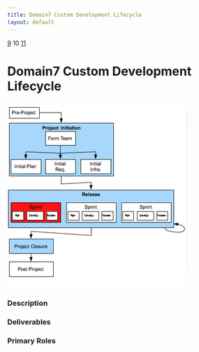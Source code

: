 ```yaml
---
title: Domain7 Custom Development Lifecycle
layout: default
---
```


[9](9.html) 10 [11](11.html)

# Domain7 Custom Development Lifecycle

## 

![Figure ](../images/lifecycle/10.png)

### Description


### Deliverables


### Primary Roles 
